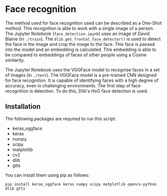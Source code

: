 # Face recognition
The method used for face recognition used can be described as a One-Shot method. This recognition is able to work with a single image of a person. The Jupyter Notebook (`face_detection.ipynb`) uses an image of David Blaine (in `./train`). The `dlib.get_frontal_face_detector()` is used to detect the face in the image and crop the image to the face. This face is passed into the model and an embedding is calculated. This embedding is able to be compared to embeddings of faces of other people using a Cosine similarity. 

The Jupyter Notebook uses the VGGFace model to recognise faces in a set of images (in `./test`). The VGGFace model is a pre-trained CNN designed for face recognition. It is capable of identifying faces with a high degree of accuracy, even in challenging environments. The first step of face recognition is detection. To do this, Dlib's HoG face detection is used.


## Installation
The following packages are required to run this script:

- keras_vggface
- keras
- numpy
- scipy
- matplotlib
- cv2
- dlib
- gtts


You can install them using pip as follows:

`pip install keras_vggface keras numpy scipy matplotlib opencv-python dlib gtts`
